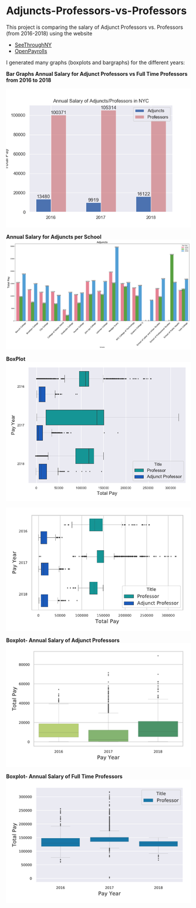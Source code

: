 # Adjuncts-Professors-vs-Professors

This project is comparing the salary of Adjunct Professors vs. Professors (from 2016-2018) using the website
<ul>
  <li><a href= "www.seethroughny.net/payrolls"> SeeThroughNY </a></li>
  <li><a href = "openpayrolls.com"> OpenPayrolls </a></li>
</ul>

I generated many graphs (boxplots and bargraphs) for the different years:

<b> Bar Graphs </b> 
**Annual Salary for Adjunct Professors vs Full Time Professors from 2016 to 2018**

![GitHub Logo](/Adjunct-Prof-Barplot_inmatplotlib.png)

**Annual Salary for Adjuncts per School**
![Next Logo](/Adjuncts-Barplot.png)



<b> BoxPlot </b>
![Boxplot1](boxplot-horiz-all.png)

![Boxplot2](boxplot-horizontal-all.png)


**Boxplot- Annual Salary of Adjunct Professors**
![Boxplot3](boxplot-by-year-adjuncts.png)

**Boxplot- Annual Salary of Full Time Professors**
![Boxplot4](boxplot-by-year-profs.png)
